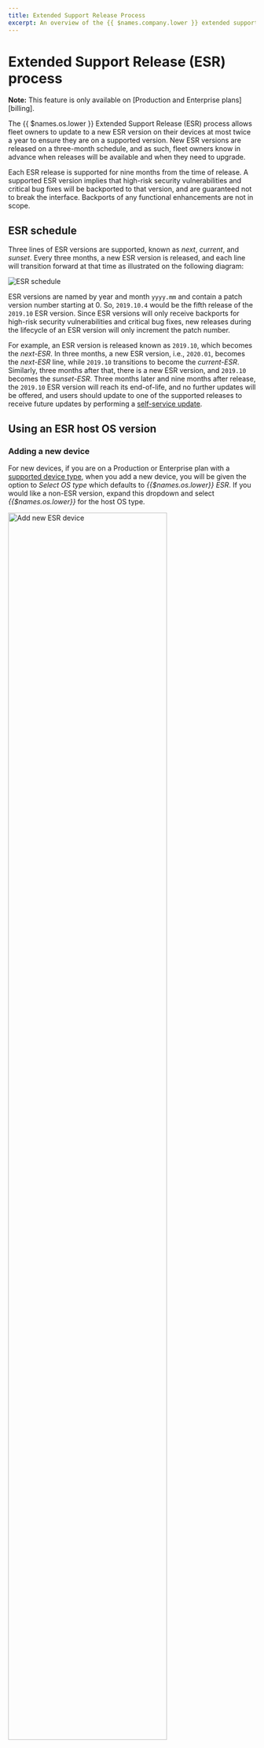 ```yaml
---
title: Extended Support Release Process
excerpt: An overview of the {{ $names.company.lower }} extended support release process
---
```

# Extended Support Release (ESR) process

__Note:__ This feature is only available on [Production and Enterprise plans][billing].

The {{ $names.os.lower }} Extended Support Release (ESR) process allows fleet owners to update to a new ESR version on their devices at most twice a year to ensure they are on a supported version. New ESR versions are released on a three-month schedule, and as such, fleet owners know in advance when releases will be available and when they need to upgrade.

Each ESR release is supported for nine months from the time of release. A supported ESR version implies that high-risk security vulnerabilities and critical bug fixes will be backported to that version, and are guaranteed not to break the interface. Backports of any functional enhancements are not in scope.

## ESR schedule

Three lines of ESR versions are supported, known as _next_, _current_, and _sunset_. Every three months, a new ESR version is released, and each line will transition forward at that time as illustrated on the following diagram:

![ESR schedule](/img/common/esr-process.png)

ESR versions are named by year and month `yyyy.mm` and contain a patch version number starting at 0. So, `2019.10.4` would be the fifth release of the `2019.10` ESR version. Since ESR versions will only receive backports for high-risk security vulnerabilities and critical bug fixes, new releases during the lifecycle of an ESR version will only increment the patch number.

For example, an ESR version is released known as `2019.10`, which becomes the _next-ESR_. In three months, a new ESR version, i.e., `2020.01`, becomes the _next-ESR_ line, while `2019.10` transitions to become the _current-ESR_. Similarly, three months after that, there is a new ESR version, and `2019.10` becomes the _sunset-ESR_. Three months later and nine months after release, the `2019.10` ESR version will reach its end-of-life, and no further updates will be offered, and users should update to one of the supported releases to receive future updates by performing a [self-service update][self-service-updates].

## Using an ESR host OS version

### Adding a new device

For new devices, if you are on a Production or Enterprise plan with a [supported device type](#supported-devices), when you add a new device, you will be given the option to _Select OS type_ which defaults to _{{$names.os.lower}} ESR_. If you would like a non-ESR version, expand this dropdown and select _{{$names.os.lower}}_ for the host OS type.

<img src="/img/common/esr-new-device.png" alt="Add new ESR device" width="80%">

Next, select the ESR version as either _next_, _current_, or _sunset_ if available. The _next_ version is selected by default and offers at least six months (and up to nine months) of critical backports and fixes.

### Host OS update

For those users on a Production or Enterprise plan with an existing [supported device](#supported-devices), you can update to an ESR version via a [self-serve update][self-service-updates]. You should select the _{{$names.os.lower}} ESR_ host OS type and your chosen ESR version.

__Note:__ Once updated to an ESR version, it is not possible to update from an ESR host OS version to a non-ESR one.

## Supported devices

ESR host OS versions are currently available for the following devices with additional device support planned:

* Raspberry Pi (v1 and Zero)
* Raspberry Pi 3
* Raspberry Pi 4
* Beaglebone
* Balena Fin
* Intel NUC
* Nvidia Jetson TX2

[self-service-updates]:/reference/OS/updates/self-service/#running-an-update
[billing]:{{ $links.mainSiteUrl }}/pricing/
